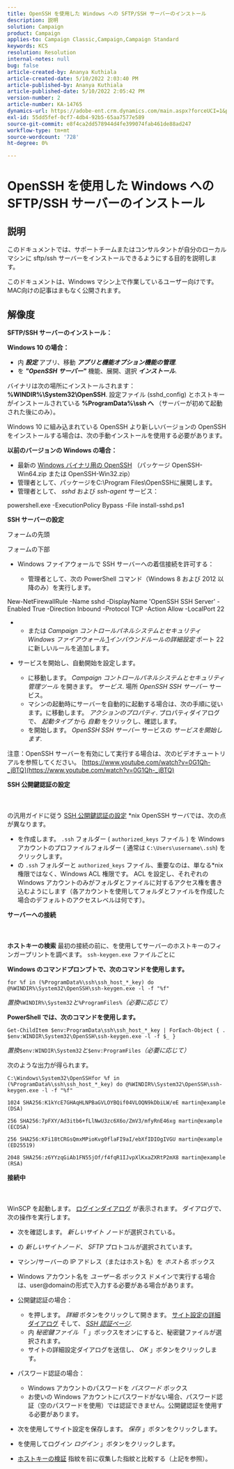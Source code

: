 ```yaml
---
title: OpenSSH を使用した Windows への SFTP/SSH サーバーのインストール
description: 説明
solution: Campaign
product: Campaign
applies-to: Campaign Classic,Campaign,Campaign Standard
keywords: KCS
resolution: Resolution
internal-notes: null
bug: false
article-created-by: Ananya Kuthiala
article-created-date: 5/10/2022 2:03:40 PM
article-published-by: Ananya Kuthiala
article-published-date: 5/10/2022 2:05:42 PM
version-number: 2
article-number: KA-14765
dynamics-url: https://adobe-ent.crm.dynamics.com/main.aspx?forceUCI=1&pagetype=entityrecord&etn=knowledgearticle&id=f3e81ffc-69d0-ec11-a7b5-0022480a8e40
exl-id: 55dd5fef-0cf7-4db4-92b5-65aa7577e589
source-git-commit: e8f4ca2dd578944d4fe399074fab461de88ad247
workflow-type: tm+mt
source-wordcount: '728'
ht-degree: 0%

---
```


# OpenSSH を使用した Windows への SFTP/SSH サーバーのインストール

## 説明


このドキュメントでは、サポートチームまたはコンサルタントが自分のローカルマシンに sftp/ssh サーバーをインストールできるようにする目的を説明します。

このドキュメントは、Windows マシン上で作業しているユーザー向けです。 MAC向けの記事はまもなく公開されます。


## 解像度


<b>SFTP/SSH サーバーのインストール：</b>

<b>Windows 10 の場合：</b>

- 内 <b>*設定</b>* アプリ、移動 <b>*アプリと機能オプション機能の管理</b>*.
- を <b>*&quot;OpenSSH サーバー&quot;</b>* 機能、展開、選択 <b>*インストール</b>*.


バイナリは次の場所にインストールされます： <b>%WINDIR%\System32\OpenSSH</b>. 設定ファイル (sshd_config) とホストキーがインストールされている <b>%ProgramData%\ssh へ</b> （サーバーが初めて起動された後にのみ）。

Windows 10 に組み込まれている OpenSSH より新しいバージョンの OpenSSH をインストールする場合は、次の手動インストールを使用する必要があります。

<b>以前のバージョンの Windows の場合：</b>

- 最新の [Windows バイナリ用の OpenSSH](https://github.com/PowerShell/Win32-OpenSSH/releases "https://github.com/PowerShell/Win32-OpenSSH/releases") （パッケージ OpenSSH-Win64.zip または OpenSSH-Win32.zip）
- 管理者として、パッケージをC:\Program Files\OpenSSHに展開します。
- 管理者として、 *sshd* および *ssh-agent* サービス：


powershell.exe -ExecutionPolicy Bypass -File install-sshd.ps1



<b>SSH サーバーの設定</b>

フォームの先頭

フォームの下部

- Windows ファイアウォールで SSH サーバーへの着信接続を許可する：

   - 管理者として、次の PowerShell コマンド（Windows 8 および 2012 以降のみ）を実行します。


New-NetFirewallRule -Name sshd -DisplayName &#39;OpenSSH SSH Server&#39; -Enabled True -Direction Inbound -Protocol TCP -Action Allow -LocalPort 22

- 
   - または *Campaign コントロールパネルシステムとセキュリティ Windows ファイアウォール*[ 1](https://winscp.net/eng/docs/guide_windows_openssh_server#fn1)*インバウンドルールの詳細設定* ポート 22 に新しいルールを追加します。
- サービスを開始し、自動開始を設定します。

   - に移動します。 *Campaign コントロールパネルシステムとセキュリティ管理ツール* を開きます。 *サービス*. 場所 *OpenSSH SSH サーバー* サービス。
   - マシンの起動時にサーバーを自動的に起動する場合は、次の手順に従います。に移動します。 *アクションのプロパティ*. プロパティダイアログで、 *起動タイプ* から *自動* をクリックし、確認します。
   - を開始します。 *OpenSSH SSH サーバー* サービスの *サービスを開始します*.


注意：OpenSSH サーバーを有効にして実行する場合は、次のビデオチュートリアルを参照してください。 [https://www.youtube.com/watch?v=0G1Qh-_jBTQ](https://www.youtube.com/watch?v=0G1Qh-_jBTQ)



<b>SSH 公開鍵認証の設定</b>
<br><br> <br><br>
の汎用ガイドに従う [SSH 公開鍵認証の設定](https://winscp.net/eng/docs/guide_public_key) \*nix OpenSSH サーバでは、次の点が異なります。

- を作成します。 `.ssh` フォルダー ( `authorized_keys` ファイル ) を Windows アカウントのプロファイルフォルダー ( 通常は `C:\Users\username\.ssh`) をクリックします。
- の `.ssh` フォルダーと `authorized_keys` ファイル、重要なのは、単なる\*nix 権限ではなく、Windows ACL 権限です。 ACL を設定し、それぞれの Windows アカウントのみがフォルダとファイルに対するアクセス権を書き込むようにします（各アカウントを使用してフォルダとファイルを作成した場合のデフォルトのアクセスレベルは何です）。


<b>サーバーへの接続</b>
<br><br> <br><br><b>ホストキーの検索</b>
最初の接続の前に、を使用してサーバーのホストキーのフィンガープリントを調べます。 `ssh-keygen.exe` ファイルごとに

<b>Windows のコマンドプロンプトで、次のコマンドを使用します。 </b>


```
for %f in (%ProgramData%\ssh\ssh_host_*_key) do @%WINDIR%\System32\OpenSSH\ssh-keygen.exe -l -f "%f"
```


*置換&#x200B;*`%WINDIR%\System32`*と&#x200B;*`%ProgramFiles%`*（必要に応じて）*

<b>PowerShell では、次のコマンドを使用します。 </b>


```
Get-ChildItem $env:ProgramData\ssh\ssh_host_*_key | ForEach-Object { . $env:WINDIR\System32\OpenSSH\ssh-keygen.exe -l -f $_ }
```


*置換&#x200B;*`$env:WINDIR\System32`*と&#x200B;*`$env:ProgramFiles`*（必要に応じて）*

次のような出力が得られます。


```
C:\Windows\System32\OpenSSHfor %f in (%ProgramData%\ssh\ssh_host_*_key) do @%WINDIR%\System32\OpenSSH\ssh-keygen.exe -l -f "%f"
```



```
1024 SHA256:K1kYcE7GHAqHLNPBaGVLOYBQif04VLOQN9kDbiLW/eE martin@example (DSA)
```



```
256 SHA256:7pFXY/Ad3itb6+fLlNwU3zc6X6o/ZmV3/mfyRnE46xg martin@example (ECDSA)
```



```
256 SHA256:KFi18tCRGsQmxMPioKvg0flaFI9aI/ebXfIDIOgIVGU martin@example (ED25519)
```



```
2048 SHA256:z6YYzqGiAb1FN55jOf/f4fqR1IJvpXlKxaZXRtP2mX8 martin@example (RSA)
```




<b>接続中</b>
<br><br> <br><br>
WinSCP を起動します。 [ログインダイアログ](https://winscp.net/eng/docs/ui_login) が表示されます。 ダイアログで、次の操作を実行します。

- 次を確認します。 *新しいサイト* ノードが選択されている。
- の *新しいサイトノード*、 *SFTP* プロトコルが選択されています。
- マシン/サーバーの IP アドレス（またはホスト名）を *ホスト名* ボックス
- Windows アカウント名を *ユーザー名* ボックス ドメインで実行する場合は、user@domainの形式で入力する必要がある場合があります。
- 公開鍵認証の場合：

   - を押します。 *詳細* ボタンをクリックして開きます。 [サイト設定の詳細ダイアログ](https://winscp.net/eng/docs/ui_login_advanced) そして、 *[SSH 認証ページ](https://winscp.net/eng/docs/ui_login_authentication)*.
   - 内 *秘密鍵ファイル* 「 」ボックスをオンにすると、秘密鍵ファイルが選択されます。
   - サイトの詳細設定ダイアログを送信し、 *OK* 」ボタンをクリックします。
- パスワード認証の場合：

   - Windows アカウントのパスワードを *パスワード* ボックス
   - お使いの Windows アカウントにパスワードがない場合、パスワード認証（空のパスワードを使用）では認証できません。公開鍵認証を使用する必要があります。
- 次を使用してサイト設定を保存します。 *保存* 」ボタンをクリックします。
- を使用してログイン *ログイン* 」ボタンをクリックします。
- [ホストキーの検証](https://winscp.net/eng/docs/ssh_verifying_the_host_key) 指紋を前に収集した指紋と比較する（上記を参照）。

